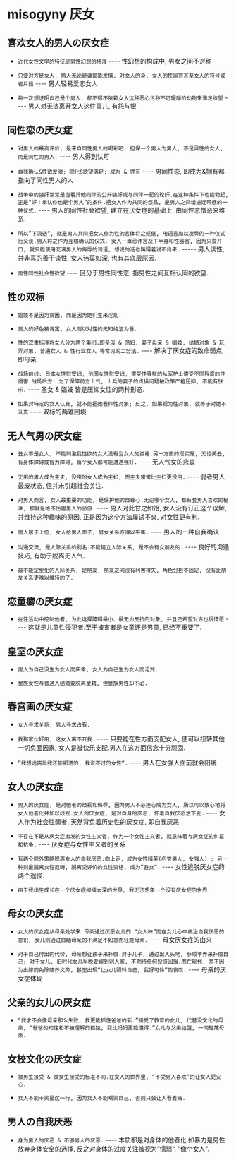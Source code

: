 # misogyny 厌女

## 喜欢女人的男人の厌女症

- `近代女性文学的特征是男性幻想的稀薄` ---- 性幻想的构成中, 男女之间不对称

- `只要对方是女人, 男人无论是谁都能发情, 对女人的身, 女人的性器官甚至女人的符号或者片段` ---- 男人轻易爱恋女人

- `每一次想证明自己是个男人, 都不得不依赖女人这种恶心污秽不可理喻的动物来满足欲望` ---- 男人对无法离开女人这件事儿, 有怨与恨

## 同性恋の厌女症

- `对男人的最高评价, 是来自同性男人的喝彩吧; 担保一个男人为男人, 不是异性的女人, 而是同性的男人.` ---- 男人得到认可

- `自我确认&性欲发泄; 同化&欲望满足; 成为 & 拥有` ---- 男同性恋, 即成为&拥有都指向了同性男人的人

- `战争中的强奸常常是当着其他同伴的公开强奸或与同伴一起的轮奸.在这种条件下也能勃起, 正是“好！承认你也是个男人”的条件.把女人作为共同的祭品, 是男人之间增进连带感的一种仪式.` ---- 男人的同性社会欲望, 建立在厌女症的基础上, 由同性恋憎恶来维系.

- `所以”下流话“, 就是男人共同把女人作为性的客体将之贬低, 用语言加以凌辱的一种仪式行交谈.男人将之作为互相确认的仪式. 女人一直忌讳言及下半身和性器官, 因为只要开口, 就只能使用充满男人的侮辱的词语, 想说的话也踌躇着说不出来.` ----- 男人谈性, 并非真的善于谈性, 女人讳莫如深, 也有其底层原因.

- `男性同性社会性欲望` ---- 区分于男性同性恋, 指男性之间互相认同的欲望.

## 性の双标

- `娼妓不是因为贫困, 而是因为她们生来淫乱.`

- `男人的好色被肯定, 女人则以对性的无知纯洁为善.`

- `性的双重标准将女人分为两个集团.即圣母 & 荡妇, 妻子母亲 & 娼妓, 结婚对象 & 玩弄对象, 普通女人 & 性行业女人 等常见的二分法.` ---- 解决了厌女症的致命弱点, 即母亲.

- `战场前线: 日本女性慰安妇, 他国女性慰安妇, 遭受性骚扰的从军护士遭受不同程度的性侵害.战场后方: 为了保障前方士气, 士兵的妻子的贞操问题被政策严格压抑, 不能有快乐.` ---- 圣女 & 娼妓 皆是压抑女性的两种形态.

- `如果对特定的女人认真, 就不能把她看作性对象; 反之, 如果视为性对象, 就等于对她不认真` ---- 双标的两难困境

## 无人气男の厌女症

- `丑女不是女人, 不能刺激我性欲的女人没有当女人的资格.另一方面的现实是, 无论美丑, 有身体障碍或智力障碍, 每个女人都可能遭遇强奸.` ---- 无人气女的悲哀

- `无用的男人成为主夫, 没用的女人成为主妇, 而主夫常常比主妇更没用.` ---- 弱者男人最废状态, 但并未引起社会关注.

- `对男人而言, 女人最重要的功能, 是保护他的自尊心.无论哪个女人, 都有套男人喜欢的秘诀, 那就是绝不伤害男人的骄傲.` ---- 男人对此甘之如饴, 女人没有订正这个误解, 并维持这种趣味的原因, 正是因为这个方法屡试不爽, 对女性更有利.

- `男人居于上位, 女人给男人面子, 男女关系方得以平衡.` ---- 男人的一种自我确认

- `沟通交流, 是人际关系的别名.不能建立人际关系, 是不会有女朋友的.` ---- 良好的沟通技巧, 有助于脱离无人气.

- `最不能定型化的人际关系, 是朋友, 朋友之间没有利害得失, 角色分担不固定, 没有比朋友关系更难以维持的了.`

## 恋童癖の厌女症

- `在性活动中控制他者, 为此选择障碍最小、最无力反抗的对象, 并且还希望对方也很情愿` ---- 这就是儿童性侵犯者.至于被害者是女童还是男童, 已经不重要了.

## 皇室の厌女症

- `男人为自己没生为女人而庆幸, 女人为自己生为女人而诅咒.`

- `皇族女性与普通人结婚要脱离皇籍, 但皇族男性却不必.`

## 春宫画の厌女症

- `女人寻求关系, 男人寻求占有.`

- `我那家伙好用, 这女人离不开我.` ---- 只要能在性方面支配女人, 便可以扭转其他一切负面因素, 女人是被快乐支配.男人在这方面信念十分顽固.

- `”我想远离比我还能喝酒的, 我说不过的女性“.` ---- 男人在女强人面前就会阳痿

## 女人の厌女症

- `男人的厌女症, 是对他者的歧视和侮辱, 因为男人不必担心成为女人, 所以可以放心地将女人他者化并加以歧视.女人的厌女症, 是对自身的厌恶, 怀着自我厌恶活下去.` ---- 女人作为社会性弱者, 天然背负着历史性的厌女症, 即自我厌恶

- `不存在不是从厌女症出发的女性主义者, 作为一个女性主义者, 就意味着与厌女症的纠葛和抗争.` ---- 厌女症与女性主义者的关系

- `有两个额外策略脱离女人的自我厌恶.向上走, 成为女性精英(名誉男人, 女强人) ; 另一种则是脱离女性范畴, 脱离受评价的女性资格, 成为”丑女“.` ---- 女性逃脱厌女症的两个途径.

- `由于我出生成长在一个厌女症根植太深的世界, 我无法想象一个没有厌女症的世界.`

## 母女の厌女症

- `女人的厌女症从母亲处学来.母亲通过厌恶女儿的 “女人味”而在女儿心中根治自我厌恶的意识, 女儿则通过目睹母亲的不满足不如意而轻蔑母亲.` ---- 母女厌女症的由来

- `对于自己付出的代价, 母亲想让孩子来补偿.对于儿子, 通过出人头地, 恭顺孝养来补偿自己; 对于女儿, 旧时代女儿早晚要嫁到别人家, 不期待任何投资回报.而在现代, 并不因为出嫁而免除赡养义务, 甚至出现“让女儿照料自己, 我好可怜”的哀叹.` ---- 母亲的厌女症体现

## 父亲的女儿の厌女症

- `“我才不会像母亲那么失败, 我更能抓住爸爸的新.”接受了教育的女儿, 代替没文化的母亲, “爸爸的知性和不被理解的孤独, 我比妈妈更能懂得.”女儿与父亲结盟, 一同轻蔑母亲.`

## 女校文化の厌女症

- `被男生接受 & 被女生接受的标准不同.在女人的世界里, “不受男人喜欢”的让女人更安心.`

- `女人不能干笑星这一行, 因为女人不能嘲笑自己, 否则只会让人看着痛.`

## 男人の自我厌恶

- `身为男人的厌恶 & 不够男人的厌恶.` ---- 本质都是对身体的他者化.如暴力是男性放弃身体安全的选择, 反之对身体的过度关注被视为”懦弱“, ”像个女人“.